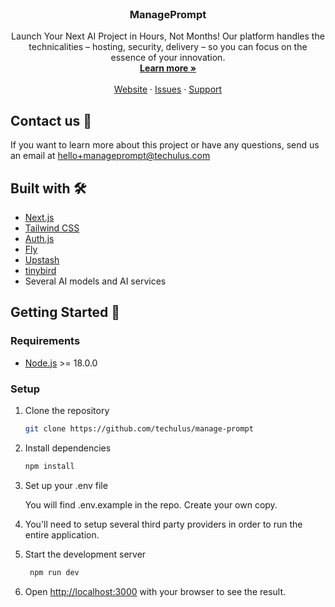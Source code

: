 <p align="center" style="margin-top: 120px">
  <h3 align="center">ManagePrompt</h3>

  <p align="center">
    Launch Your Next AI Project in Hours, Not Months! Our platform handles the technicalities – hosting, security, delivery – so you can focus on the essence of your innovation.
    <br />
    <a href="https://manageprompt.com"><strong>Learn more »</strong></a>
    <br />
    <br />
    <a href="https://manageprompt.com">Website</a>
    ·
    <a href="https://github.com/techulus/manage-prompt/issues">Issues</a>
    ·
    <a href="https://techulus.atlassian.net/servicedesk/customer/portal/5">Support</a>
  </p>
</p>

## Contact us 💌

If you want to learn more about this project or have any questions, send us an email at [hello+manageprompt@techulus.com](mailto:hello+manageprompt@techulus.com)

## Built with 🛠️

- [Next.js](https://nextjs.org/)
- [Tailwind CSS](https://tailwindcss.com/)
- [Auth.js](https://authjs.dev)
- [Fly](https://fly.io/docs/postgres/)
- [Upstash](https://upstash.com)
- [tinybird](https://www.tinybird.co)
- Several AI models and AI services

## Getting Started 🚀

### Requirements

- [Node.js](https://nodejs.org/en/) >= 18.0.0

### Setup

1. Clone the repository

   ```sh
   git clone https://github.com/techulus/manage-prompt
   ```

2. Install dependencies

   ```sh
   npm install
   ```

3. Set up your .env file

   You will find .env.example in the repo. Create your own copy.

4. You'll need to setup several third party providers in order to run the entire application.

5. Start the development server

   ```sh
    npm run dev
   ```

6. Open [http://localhost:3000](http://localhost:3000) with your browser to see
   the result.
